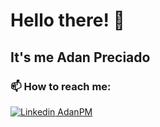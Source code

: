 # Hello there! 👋
## It's me Adan Preciado

### 📫 How to reach me: 

[![Linkedin](https://i.stack.imgur.com/gVE0j.png) AdanPM](www.linkedin.com/in/adanpm )
&nbsp;


<!--
**AdanPM/AdanPM** is a ✨ _special_ ✨ repository because its `README.md` (this file) appears on your GitHub profile.

Here are some ideas to get you started:

- 🔭 I’m currently working on ...
- 🌱 I’m currently learning ...
- 👯 I’m looking to collaborate on ...
- 🤔 I’m looking for help with ...
- 💬 Ask me about ...
- 📫 How to reach me: ...
- 😄 Pronouns: ...
- ⚡ Fun fact: ...
-->

